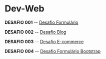 # Dev-Web

**DESAFIO 001**
-- [Desafio Formulário](https://lele-sf.github.io/dev-web/desafios/D001/)

**DESAFIO 002**
-- [Desafio Blog](https://lele-sf.github.io/dev-web/desafios/blog/)

**DESAFIO 003**
-- [Desafio E-commerce](https://lele-sf.github.io/dev-web/desafios/e-commerce/)

**DESAFIO 004**
-- [Desafio Formulário Bootstrap](https://lele-sf.github.io/dev-web/desafios/form-bootstrap/)